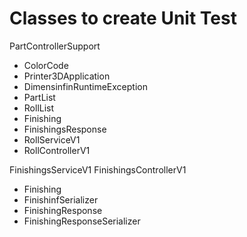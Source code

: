 # Classes to create Unit Test
PartControllerSupport
* ColorCode
* Printer3DApplication
* DimensinfinRuntimeException
* PartList
* RollList
* Finishing
* FinishingsResponse
* RollServiceV1
* RollControllerV1

FinishingsServiceV1
FinishingsControllerV1
* Finishing
* FinishinfSerializer
* FinishingResponse
* FinishingResponseSerializer


